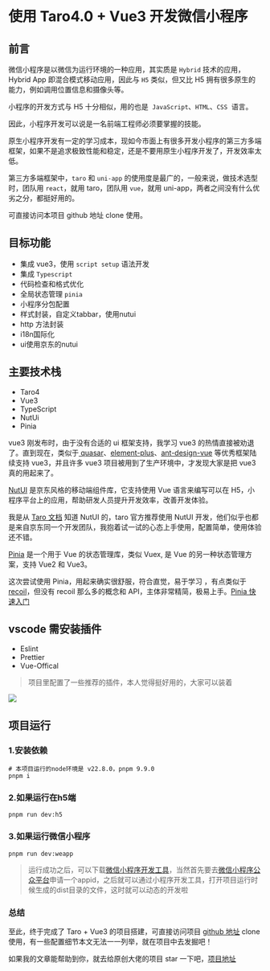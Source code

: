 # 使用 Taro4.0 + Vue3 开发微信小程序
## 前言
微信小程序是以微信为运行环境的一种应用，其实质是 `Hybrid` 技术的应用，Hybrid App 即混合模式移动应用，因此与 `H5` 类似，但又比 H5 拥有很多原生的能力，例如调用位置信息和摄像头等。

小程序的开发方式与 H5 十分相似，用的也是  `JavaScript`、`HTML`、`CSS`  语言。

因此，小程序开发可以说是一名前端工程师必须要掌握的技能。

原生小程序开发有一定的学习成本，现如今市面上有很多开发小程序的第三方多端框架，如果不是追求极致性能和稳定，还是不要用原生小程序开发了，开发效率太低。

第三方多端框架中，`taro` 和 `uni-app` 的使用度是最广的，一般来说，做技术选型时，团队用 `react`，就用 taro，团队用 `vue`，就用 uni-app，两者之间没有什么优劣之分，都挺好用的。

可直接访问本项目 github 地址 clone 使用。

## 目标功能
+ 集成 vue3，使用 `script setup` 语法开发
+ 集成 `Typescript`
+ 代码检查和格式优化
+ 全局状态管理 `pinia`
+ 小程序分包配置
+ 样式封装，自定义tabbar，使用nutui
+ http 方法封装
+ i18n国际化
+ ui使用京东的nutui

## 主要技术栈
+ Taro4
+ Vue3
+ TypeScript
+ NutUi
+ Pinia

vue3 刚发布时，由于没有合适的 ui 框架支持，我学习 vue3 的热情直接被劝退了。直到现在，类似于[ quasar](http://www.quasarchs.com/introduction-to-quasar[/)、[element-plus](https://element-plus.gitee.io/zh-CN/component/button.html)、[ant-design-vue](https://next.antdv.com/docs/vue/migration-v3-cn) 等优秀框架陆续支持 vue3，并且许多 vue3 项目被用到了生产环境中，才发现大家是把 vue3 真的用起来了。

[NutUI](https://nutui.jd.com/#/intro) 是京东风格的移动端组件库，它支持使用 Vue 语言来编写可以在 H5，小程序平台上的应用，帮助研发人员提升开发效率，改善开发体验。

我是从 [Taro 文档](http://taro-docs.jd.com/taro/docs/vue3) 知道 NutUI 的，taro 官方推荐使用 NutUI 开发，他们似乎也都是来自京东同一个开发团队，我抱着试一试的心态上手使用，配置简单，使用体验还不错。

[Pinia](https://pinia.vuejs.org/introduction.html) 是一个用于 Vue 的状态管理库，类似 Vuex, 是 Vue 的另一种状态管理方案，支持 Vue2 和 Vue3。

这次尝试使用 Pinia，用起来确实很舒服，符合直觉，易于学习 ，有点类似于 [recoil](https://recoiljs.org/zh-hans/docs/introduction/getting-started)，但没有 recoil 那么多的概念和 API，主体非常精简，极易上手。[Pinia 快速入门](https://juejin.cn/post/6986847203885056036)

## vscode 需安装插件
+ Eslint
+ Prettier
+ Vue-Offical

> 项目里配置了一些推荐的插件，本人觉得挺好用的，大家可以装着
>

![](https://cdn.nlark.com/yuque/0/2024/png/38936915/1734577174113-bb9cb648-97f1-4f4b-bfe8-5d1706c32287.png)





## 项目运行
### 1.安装依赖
```plain
# 本项目运行的node环境是 v22.8.0，pnpm 9.9.0
pnpm i
```

### 2.如果运行在h5端
```plain
pnpm run dev:h5
```

### 3.如果运行微信小程序 
```plain
pnpm run dev:weapp
```

> 运行成功之后，可以下载[微信小程序开发工具](https://developers.weixin.qq.com/miniprogram/dev/devtools/download.html)，当然首先要去[微信小程序公众平台](https://mp.weixin.qq.com/?token=&lang=zh_CN)申请一个appid，之后就可以通过小程序开发工具，打开项目运行时候生成的dist目录的文件，这时就可以动态的开发啦
>



### 总结
至此，终于完成了 Taro + Vue3 的项目搭建，可直接访问项目 [github 地址](https://github.com/lemon-332/taro-4.x) clone 使用，有一些配置细节本文无法一一列举，就在项目中去发掘吧！

如果我的文章能帮助到你，就去给原创大佬的项目 star 一下吧，[项目地址](https://github.com/lemon-332/taro-4.x)



